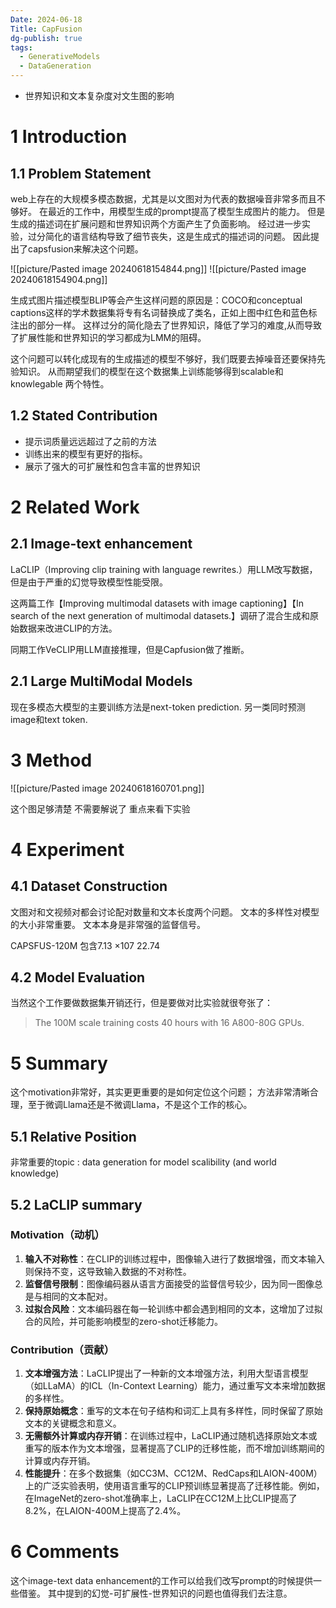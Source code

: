 ```yaml
---
Date: 2024-06-18
Title: CapFusion
dg-publish: true
tags:
  - GenerativeModels
  - DataGeneration
---
```

- 世界知识和文本复杂度对文生图的影响
# 1 Introduction
   
## 1.1 Problem Statement

web上存在的大规模多模态数据，尤其是以文图对为代表的数据噪音非常多而且不够好。 在最近的工作中，用模型生成的prompt提高了模型生成图片的能力。 但是生成的描述词在扩展问题和世界知识两个方面产生了负面影响。 经过进一步实验，过分简化的语言结构导致了细节丧失，这是生成式的描述词的问题。 因此提出了capsfusion来解决这个问题。 

![[picture/Pasted image 20240618154844.png]]
![[picture/Pasted image 20240618154904.png]]

生成式图片描述模型BLIP等会产生这样问题的原因是：COCO和conceptual captions这样的学术数据集将专有名词替换成了类名，正如上图中红色和蓝色标注出的部分一样。 这样过分的简化隐去了世界知识，降低了学习的难度,从而导致了扩展性能和世界知识的学习都成为LMM的阻碍。 

这个问题可以转化成现有的生成描述的模型不够好，我们既要去掉噪音还要保持先验知识。 从而期望我们的模型在这个数据集上训练能够得到scalable和knowlegable 两个特性。 

## 1.2 Stated Contribution

- 提示词质量远远超过了之前的方法
- 训练出来的模型有更好的指标。 
- 展示了强大的可扩展性和包含丰富的世界知识


# 2 Related Work

## 2.1 Image-text enhancement 
LaCLIP（Improving clip training with language rewrites.）用LLM改写数据，但是由于严重的幻觉导致模型性能受限。  

这两篇工作【Improving multimodal datasets with image captioning】【In search of the next generation of multimodal datasets.】调研了混合生成和原始数据来改进CLIP的方法。

同期工作VeCLIP用LLM直接推理，但是Capfusion做了推断。 

## 2.1 Large MultiModal Models

现在多模态大模型的主要训练方法是next-token prediction. 另一类同时预测image和text token. 

# 3 Method

![[picture/Pasted image 20240618160701.png]]

这个图足够清楚 不需要解说了 重点来看下实验


# 4 Experiment

## 4.1 Dataset Construction 

文图对和文视频对都会讨论配对数量和文本长度两个问题。 文本的多样性对模型的大小非常重要。 文本本身是非常强的监督信号。 

CAPSFUS-120M 包含7.13 ×107 22.74
## 4.2 Model Evaluation
当然这个工作要做数据集开销还行，但是要做对比实验就很夸张了： 

> The 100M scale training costs 40 hours with 16 A800-80G GPUs.
# 5 Summary
这个motivation非常好，其实更更重要的是如何定位这个问题；
方法非常清晰合理，至于微调Llama还是不微调Llama，不是这个工作的核心。

## 5.1 Relative Position
非常重要的topic : data generation for model scalibility (and world knowledge)


## 5.2 LaCLIP summary

### Motivation（动机）

1. **输入不对称性**：在CLIP的训练过程中，图像输入进行了数据增强，而文本输入则保持不变，这导致输入数据的不对称性。
2. **监督信号限制**：图像编码器从语言方面接受的监督信号较少，因为同一图像总是与相同的文本配对。
3. **过拟合风险**：文本编码器在每一轮训练中都会遇到相同的文本，这增加了过拟合的风险，并可能影响模型的zero-shot迁移能力。

### Contribution（贡献）

1. **文本增强方法**：LaCLIP提出了一种新的文本增强方法，利用大型语言模型（如LLaMA）的ICL（In-Context Learning）能力，通过重写文本来增加数据的多样性。
2. **保持原始概念**：重写的文本在句子结构和词汇上具有多样性，同时保留了原始文本的关键概念和意义。
3. **无需额外计算或内存开销**：在训练过程中，LaCLIP通过随机选择原始文本或重写的版本作为文本增强，显著提高了CLIP的迁移性能，而不增加训练期间的计算或内存开销。
4. **性能提升**：在多个数据集（如CC3M、CC12M、RedCaps和LAION-400M）上的广泛实验表明，使用语言重写的CLIP预训练显著提高了迁移性能。例如，在ImageNet的zero-shot准确率上，LaCLIP在CC12M上比CLIP提高了8.2%，在LAION-400M上提高了2.4%。

# 6 Comments

这个image-text data enhancement的工作可以给我们改写prompt的时候提供一些借鉴。 
其中提到的幻觉-可扩展性-世界知识的问题也值得我们去注意。 




